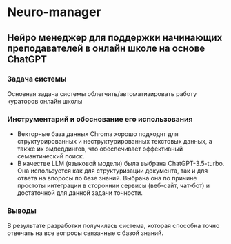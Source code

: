 # Neuro-manager
## Нейро менеджер для поддержки начинающих преподавателей в онлайн школе на основе ChatGPT


### Задача системы
Основная задача системы облегчить/автоматизировать работу кураторов онлайн школы

### Инструментарий и обоснование его использования
- Векторные база данных Chroma хорошо подходят для структурированных и неструктурированных текстовых данных, а также их эмдеддингов, что обеспечивает эффективный семантический поиск.
- В качестве LLM (языковой модели) была выбрана ChatGPT-3.5-turbo. Она используется как для структуризации документа, так и для ответа на впоросы по базе знаний. 
Выбрана она по причине простоты интеграции в стороннии сервисы (веб-сайт, чат-бот) и достаточной для данной задачи точности.

### Выводы
В результате разработки получилась система, которая способна точно отвечать на все вопросы связанные с базой знаний. 
